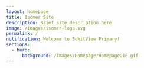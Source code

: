 ```yaml
---
layout: homepage
title: Isomer Site
description: Brief site description here
image: /images/isomer-logo.svg
permalink: /
notification: Welcome to BukitView Primary!
sections:
  - hero:
      background: /images/Homepage/HomepageGIF.gif
---
```

